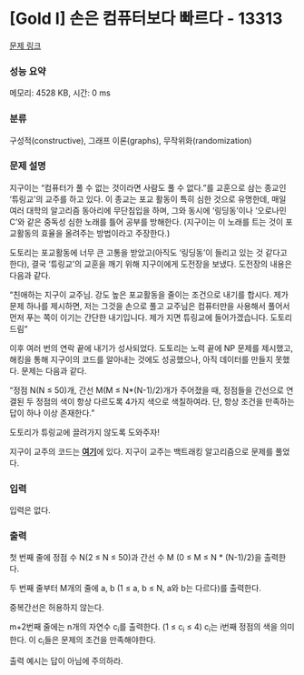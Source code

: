 # [Gold I] 손은 컴퓨터보다 빠르다 - 13313 

[문제 링크](https://www.acmicpc.net/problem/13313) 

### 성능 요약

메모리: 4528 KB, 시간: 0 ms

### 분류

구성적(constructive), 그래프 이론(graphs), 무작위화(randomization)

### 문제 설명

<p>지구이는 “컴퓨터가 풀 수 없는 것이라면 사람도 풀 수 없다.”를 교훈으로 삼는 종교인 ‘튜링교’의 교주를 하고 있다. 이 종교는 포교 활동이 특히 심한 것으로 유명한데, 매일 여러 대학의 알고리즘 동아리에 무단침입을 하며, 그와 동시에 ‘링딩동’이나 ‘오로나민C’와 같은 중독성 심한 노래를 틀어 공부를 방해한다. (지구이는 이 노래를 트는 것이 포교활동의 효율을 올려주는 방법이라고 주장한다.)</p>

<p>도토리는 포교활동에 너무 큰 고통을 받았고(아직도 ‘링딩동’이 들리고 있는 것 같다고 한다), 결국 ‘튜링교’의 교훈을 깨기 위해 지구이에게 도전장을 보냈다. 도전장의 내용은 다음과 같다.</p>

<p>“친애하는 지구이 교주님. 강도 높은 포교활동을 줄이는 조건으로 내기를 합시다. 제가 문제 하나를 제시하면, 저는 그것을 손으로 풀고 교주님은 컴퓨터만을 사용해서 풀어서 먼저 푸는 쪽이 이기는 간단한 내기입니다. 제가 지면 튜링교에 들어가겠습니다. 도토리 드림“</p>

<p>이후 여러 번의 연락 끝에 내기가 성사되었다. 도토리는 노력 끝에 NP 문제를 제시했고, 해킹을 통해 지구이의 코드를 알아내는 것에도 성공했으나, 아직 데이터를 만들지 못했다. 문제는 다음과 같다.</p>

<p>“정점 N(N ≤ 50)개, 간선 M(M ≤ N*(N-­1)/2)개가 주어졌을 때, 정점들을 간선으로 연결된 두 정점의 색이 항상 다르도록 4가지 색으로 색칠하여라. 단, 항상 조건을 만족하는 답이 하나 이상 존재한다.”</p>

<p>도토리가 튜링교에 끌려가지 않도록 도와주자!</p>

<p>지구이 교주의 코드는 <a href="https://onlinejudgeimages.s3-ap-northeast-1.amazonaws.com/problem/13313/turing.cpp"><strong><u>여기</u></strong></a>에 있다. 지구이 교주는 백트래킹 알고리즘으로 문제를 풀었다.</p>

### 입력 

 <p>입력은 없다.</p>

### 출력 

 <p>첫 번째 줄에 정점 수 N(2 ≤ N ≤ 50)과 간선 수 M (0 ≤ M ≤ N * (N­-1)/2)을 출력한다.</p>

<p>두 번째 줄부터 M개의 줄에 a, b (1 ≤ a, b ≤ N, a와 b는 다르다)를 출력한다.</p>

<p>중복간선은 허용하지 않는다.</p>

<p>m+2번째 줄에는 n개의 자연수 c<sub>i</sub>를 출력한다. (1 ≤ c<sub>i</sub> ≤ 4) c<sub>i</sub>는 i번째 정점의 색을 의미한다. 이 c<sub>i</sub>들은 문제의 조건을 만족해야한다.</p>

<p>출력 예시는 답이 아님에 주의하라.</p>

